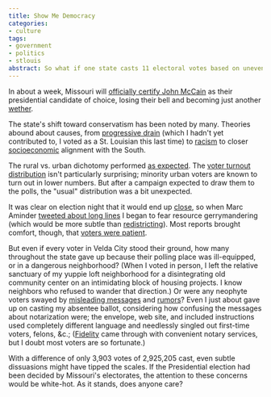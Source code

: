 ```yaml
---
title: Show Me Democracy
categories:
- culture
tags:
- government
- politics
- stlouis
abstract: So what if one state casts 11 electoral votes based on uneven distribution of election resources?
---
```


In about a week, Missouri will [officially certify John McCain][1] as their presidential candidate of choice, losing their bell and becoming just another [wether][2].


The state's shift toward conservatism has been noted by many.  Theories abound about causes, from [progressive drain][3] (which I hadn't yet contributed to, I voted as a St. Louisian this last time) to [racism][4] to closer [socioeconomic][5] alignment with the South.

The rural vs. urban dichotomy performed [as expected][6].  The [voter turnout distribution][7] isn't particularly surprising; minority urban voters are known to turn out in lower numbers.  But after a campaign expected to draw them to the polls, the "usual" distribution was a bit unexpected.

It was clear on election night that it would end up [close][8], so when Marc Aminder [tweeted about long lines][9] I began to fear resource gerrymandering (which would be more subtle than [redistricting][10]).  Most reports brought comfort, though, that [voters were patient][11].

But even if every voter in Velda City stood their ground, how many throughout the state gave up because their polling place was ill-equipped, or in a dangerous neighborhood?  (When I voted in person, I left the relative sanctuary of my yuppie loft neighborhood for a disintegrating old community center on an intimidating block of housing projects.  I know neighbors who refused to wander that direction.)  Or were any neophyte voters swayed by [misleading messages][12] and [rumors][13]?  Even I just about gave up on casting my absentee ballot, considering how confusing the messages about notarization were; the envelope, web site, and included instructions used completely different language and needlessly singled out first-time voters, felons, &c.;  ([Fidelity][14] came through with convenient notary services, but I doubt most voters are so fortunate.)

With a difference of only 3,903 votes of 2,925,205 cast, even subtle dissuasions might have tipped the scales.  If the Presidential election had been decided by Missouri's electorates, the attention to these concerns would be white-hot.  As it stands, does anyone care?

   [1]: http://news.yahoo.com/s/afp/20081119/ts_alt_afp/usvoteresultsmissouri_081119221754
   [2]: http://en.wiktionary.org/wiki/wether
   [3]: http://donklephant.com/2008/11/15/missouri-seriously-weve-gotta-talk/#comment-424957
   [4]: http://www.stlbeacon.org/issues_politics/election_analysis/why_did_nixon_win_so_many_votes_while_obama_seems_to_have_narrowly_lost
   [5]: http://www.dailyyonder.com/wal-mart-starbucks-red-blue
   [6]: http://www.sos.mo.gov/enrmaps/20081104/pres_map.asp?oTypeID=1
   [7]: http://www.sos.mo.gov/enrmaps/20081104/default.asp
   [8]: http://www.nopaper.net/2008/11/05/on-wasted-votes.html
   [9]: https://twitter.com/marcambinder/status/990050509
   [10]: http://elections.gmu.edu/Redistricting.html
   [11]: http://preview.stltoday.com/stltoday/news/stories.nsf/0/467d0cd2aa0ece23862574f700416720
   [12]: http://ozarksfirst.com/content/fulltext/?cid=78561
   [13]: http://suburbanjournals.stltoday.com/articles/2008/10/04/jefferson/news/sj2tn20081004-1005ndj-elect0.txt.txt
   [14]: http://www.fidelity.com/

